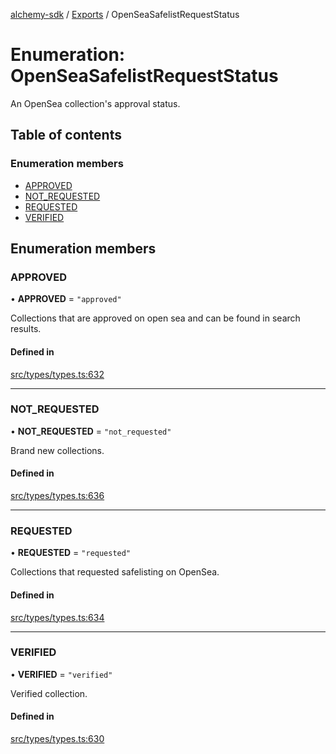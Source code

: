 [alchemy-sdk](../README.md) / [Exports](../modules.md) / OpenSeaSafelistRequestStatus

# Enumeration: OpenSeaSafelistRequestStatus

An OpenSea collection's approval status.

## Table of contents

### Enumeration members

- [APPROVED](OpenSeaSafelistRequestStatus.md#approved)
- [NOT\_REQUESTED](OpenSeaSafelistRequestStatus.md#not_requested)
- [REQUESTED](OpenSeaSafelistRequestStatus.md#requested)
- [VERIFIED](OpenSeaSafelistRequestStatus.md#verified)

## Enumeration members

### APPROVED

• **APPROVED** = `"approved"`

Collections that are approved on open sea and can be found in search results.

#### Defined in

[src/types/types.ts:632](https://github.com/alchemyplatform/alchemy-sdk-js/blob/4e3af22/src/types/types.ts#L632)

___

### NOT\_REQUESTED

• **NOT\_REQUESTED** = `"not_requested"`

Brand new collections.

#### Defined in

[src/types/types.ts:636](https://github.com/alchemyplatform/alchemy-sdk-js/blob/4e3af22/src/types/types.ts#L636)

___

### REQUESTED

• **REQUESTED** = `"requested"`

Collections that requested safelisting on OpenSea.

#### Defined in

[src/types/types.ts:634](https://github.com/alchemyplatform/alchemy-sdk-js/blob/4e3af22/src/types/types.ts#L634)

___

### VERIFIED

• **VERIFIED** = `"verified"`

Verified collection.

#### Defined in

[src/types/types.ts:630](https://github.com/alchemyplatform/alchemy-sdk-js/blob/4e3af22/src/types/types.ts#L630)
